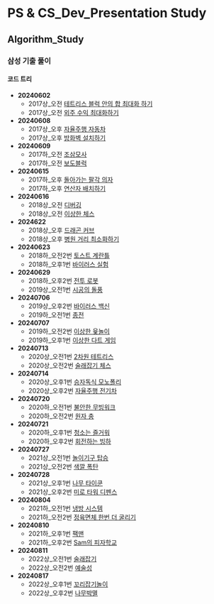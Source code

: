 # PS & CS_Dev_Presentation Study

## Algorithm_Study

### 삼성 기출 풀이

#### 코드 트리
- **20240602**
  - 2017상_오전 [테트리스 블럭 안의 합 최대화 하기](https://www.codetree.ai/training-field/frequent-problems/problems/max-sum-of-tetris-block?page=3&pageSize=20)
  - 2017상_오전 [외주 수익 최대화하기](https://www.codetree.ai/training-field/frequent-problems/problems/max-of-outsourcing-profit?page=3&pageSize=20)
- **20240608**
  - 2017상_오후 [자율주행 자동차](https://www.codetree.ai/training-field/frequent-problems/problems/autonomous-driving/description?page=3&pageSize=20)
  - 2017상_오후 [방화벽 설치하기](https://www.codetree.ai/training-field/frequent-problems/problems/firewall-installation/description?page=3&pageSize=20)
- **20240609**
  - 2017하_오전 [조삼모사](https://www.codetree.ai/training-field/frequent-problems/problems/three-at-dawn-and-four-at-dusk/description?page=3&pageSize=20)
  - 2017하_오전 [보도블럭](https://www.codetree.ai/training-field/frequent-problems/problems/crosswalk/description?page=3&pageSize=20)
- **20240615**
  - 2017하_오후 [돌아가는 팔각 의자](https://www.codetree.ai/training-field/frequent-problems/problems/rounding-eight-angle/description?page=3&pageSize=20)
  - 2017하_오후 [연산자 배치하기](https://www.codetree.ai/training-field/frequent-problems/problems/arrange-operator/description?page=3&pageSize=20)
- **20240616**
  - 2018상_오전 [디버깅](https://www.codetree.ai/training-field/frequent-problems/problems/debugging?page=3&pageSize=20)
  - 2018상_오전 [이상한 체스](https://www.codetree.ai/training-field/frequent-problems/problems/odd-chess?page=3&pageSize=20)
- **2024622**
  - 2018상_오후 [드래곤 커브](https://www.codetree.ai/training-field/frequent-problems/problems/dragon-curve?page=3&pageSize=20)
  - 2018상_오후 [병원 거리 최소화하기](https://www.codetree.ai/training-field/frequent-problems/problems/min-of-hospital-distance?page=3&pageSize=20)
- **20240623**
  - 2018하_오전2번 [토스트 계란틀](https://www.codetree.ai/training-field/frequent-problems/problems/toast-eggmold?page=3&pageSize=20)
  - 2018하_오후1번 [바이러스 실험](https://www.codetree.ai/training-field/frequent-problems/problems/virus-experiment?page=3&pageSize=20)
- **20240629**
  - 2018하_오후2번 [전투 로봇](https://www.codetree.ai/training-field/frequent-problems/problems/fighting-robot/description?page=3&pageSize=20)
  - 2019상_오전1번 [시공의 돌풍](https://www.codetree.ai/training-field/frequent-problems/problems/heros-of-storm/description?page=3&pageSize=20)
- **20240706**
  - 2019상_오후2번 [바이러스 백신](https://www.codetree.ai/training-field/frequent-problems/problems/vaccine-for-virus/description?page=3&pageSize=20)
  - 2019하_오전1번 [종전](https://www.codetree.ai/training-field/frequent-problems/problems/war-finish/description?page=2&pageSize=20)
- **20240707**
  - 2019하_오전2번 [이상한 윷놀이](https://www.codetree.ai/training-field/frequent-problems/problems/odd-woodstick-game/description?page=2&pageSize=20)
  - 2019하_오후1번 [이상한 다트 게임](https://www.codetree.ai/training-field/frequent-problems/problems/odd-dart-game/description?page=2&pageSize=20)
- **20240713**
  - 2020상_오전1번 [2차원 테트리스](https://www.codetree.ai/training-field/frequent-problems/problems/tetris-2d/description?page=2&pageSize=20)
  - 2020상_오전2번 [술래잡기 체스](https://www.codetree.ai/training-field/frequent-problems/problems/odd-chess2/description?page=2&pageSize=20)
- **20240714**
  - 2020상_오후1번 [승자독식 모노폴리](https://www.codetree.ai/training-field/frequent-problems/problems/odd-monopoly/description?page=2&pageSize=20)
  - 2020상_오후2번 [자율주행 전기차](https://www.codetree.ai/training-field/frequent-problems/problems/autonomous-electric-car/description?page=2&pageSize=20)
- **20240720**
  - 2020하_오전1번 [불안한 무빙워크](https://www.codetree.ai/training-field/frequent-problems/problems/unstable-moving-walk/description?page=2&pageSize=20)
  - 2020하_오전2번 [원자 충](https://www.codetree.ai/training-field/frequent-problems/problems/atom-collision/description?page=2&pageSize=20)
- **20240721**
  - 2020하_오후1번 [청소는 즐거워](https://www.codetree.ai/training-field/frequent-problems/problems/cleaning-is-joyful/description?page=2&pageSize=20)
  - 2020하_오후2번 [회전하는 빙하](https://www.codetree.ai/training-field/frequent-problems/problems/rotating-glacier/description?page=2&pageSize=20)
- **20240727**
  - 2021상_오전1번 [놀이기구 탑승](https://www.codetree.ai/training-field/frequent-problems/problems/go-on-the-rides/description?page=2&pageSize=20)
  - 2021상_오전2번 [색깔 폭탄](https://www.codetree.ai/training-field/frequent-problems/problems/colored-bomb/submissions?page=2&pageSize=20)
- **20240728**
  - 2021상_오후1번 [나무 타이쿤](https://www.codetree.ai/training-field/frequent-problems/problems/tree-tycoon/description?page=2&pageSize=20)
  - 2021상_오후2번 [미로 타워 디펜스](https://www.codetree.ai/training-field/frequent-problems/problems/maze-tower-defense/description?page=2&pageSize=20)
- **20240804**
  - 2021하_오전1번 [냉방 시스템](https://www.codetree.ai/training-field/frequent-problems/problems/cooling-system/description?page=2&pageSize=20)
  - 2021하_오전2번 [정육면체 한번 더 굴리기](https://www.codetree.ai/training-field/frequent-problems/problems/cube-rounding-again?page=2&pageSize=20)
- **20240810**
  - 2021하_오후1번 [팩맨](https://www.codetree.ai/training-field/frequent-problems/problems/pacman/description?page=2&pageSize=20)
  - 2021하_오후2번 [Sam의 피자학교](https://www.codetree.ai/training-field/frequent-problems/problems/sam-pizza-school/description?page=2&pageSize=20)
- **20240811**
  - 2022상_오전1번 [술래잡기](https://www.codetree.ai/training-field/frequent-problems/problems/hide-and-seek?page=1&pageSize=20)
  - 2022상_오전2번 [예술성](https://www.codetree.ai/training-field/frequent-problems/problems/artistry/description?page=1&pageSize=20)
- **20240817**
  - 2022상_오후1번 [꼬리잡기놀이](https://www.codetree.ai/training-field/frequent-problems/problems/tail-catch-play/description?page=4&pageSize=5)
  - 2022상_오후2번 [나무박멸](https://www.codetree.ai/training-field/frequent-problems/problems/tree-kill-all/description?page=4&pageSize=5)